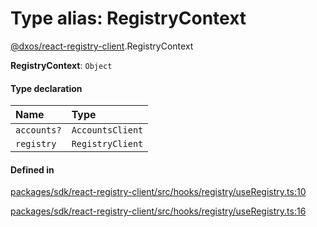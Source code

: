 # Type alias: RegistryContext

[@dxos/react-registry-client](../modules/dxos_react_registry_client.md).RegistryContext

 **RegistryContext**: `Object`

#### Type declaration

| Name | Type |
| :------ | :------ |
| `accounts?` | `AccountsClient` |
| `registry` | `RegistryClient` |

#### Defined in

[packages/sdk/react-registry-client/src/hooks/registry/useRegistry.ts:10](https://github.com/dxos/dxos/blob/main/packages/sdk/react-registry-client/src/hooks/registry/useRegistry.ts#L10)

[packages/sdk/react-registry-client/src/hooks/registry/useRegistry.ts:16](https://github.com/dxos/dxos/blob/main/packages/sdk/react-registry-client/src/hooks/registry/useRegistry.ts#L16)
